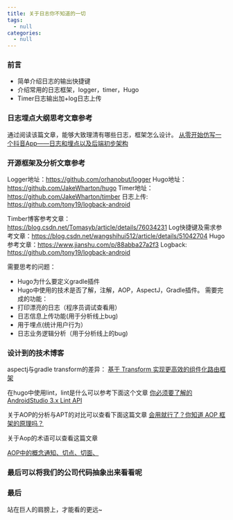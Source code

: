 ```yaml
---
title: 关于日志你不知道的一切
tags:
  - null
categories:
  - null
---
```


### 前言

* 简单介绍日志的输出快捷键
* 介绍常用的日志框架，logger，timer，Hugo
* Timer日志输出加+log日志上传

### 日志埋点大纲思考文章参考

通过阅读该篇文章，能够大致理清有哪些日志，框架怎么设计。
[从零开始仿写一个抖音App——日志和埋点以及后端初步架构](https://juejin.im/post/5b9e9bf1e51d450e6b0dba92)

### 开源框架及分析文章参考

Logger地址：https://github.com/orhanobut/logger
Hugo地址： https://github.com/JakeWharton/hugo
Timer地址：https://github.com/JakeWharton/timber
日志上传:     https://github.com/tony19/logback-android

Timber博客参考文章：https://blog.csdn.net/Tomasyb/article/details/76034231
Log快捷键及需求参考文章：https://blog.csdn.net/wangshihui512/article/details/51042704
Hugo 参考文章：https://www.jianshu.com/p/88abba27a2f3
Logback: https://github.com/tony19/logback-android

需要思考的问题：

* Hugo为什么要定义gradle插件
* Hugo中使用的技术是否了解，注解，AOP，AspectJ，Gradle插件。
需要完成的功能：
* 打印漂亮的日志（程序员调试查看用）
* 日志信息上传功能(用于分析线上bug)
* 用于埋点(统计用户行为）
* 日志业务逻辑分析（用于分析线上的bug)

### 设计到的技术博客

aspectj与gradle transform的差异：
[基于 Transform 实现更高效的组件化路由框架](https://mp.weixin.qq.com/s/RuJJmrluM0g61Ts6gtEUGA)

在hugo中使用lint，lint是什么可以参考下面这个文章
[你必须要了解的 AndroidStudio 3.x Lint API](https://mp.weixin.qq.com/s/QSqAFz8pJYZGoDY3Wz-OJA)

关于AOP的分析与APT的对比可以查看下面这篇文章
[会用就行了？你知道 AOP 框架的原理吗？](https://www.jianshu.com/p/cfa16f4cf375)

关于Aop的术语可以查看这篇文章

[AOP中的概念通知、切点、切面、](https://blog.csdn.net/u013782203/article/details/51799427)

### 最后可以将我们的公司代码抽象出来看看呢

### 最后

站在巨人的肩膀上，才能看的更远~
